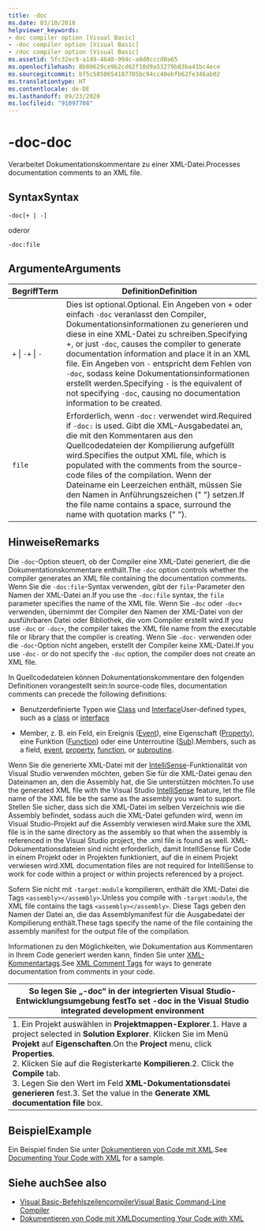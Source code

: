 ```yaml
---
title: -doc
ms.date: 03/10/2018
helpviewer_keywords:
- doc compiler option [Visual Basic]
- -doc compiler option [Visual Basic]
- /doc compiler option [Visual Basic]
ms.assetid: 5fc32ec9-a149-4648-994c-a8d0cccd0a65
ms.openlocfilehash: 8b80629ce9b2cd62f10d9a53279b83ba41bc4ece
ms.sourcegitcommit: bf5c5850654187705bc94cc40ebfb62fe346ab02
ms.translationtype: HT
ms.contentlocale: de-DE
ms.lasthandoff: 09/23/2020
ms.locfileid: "91097708"
---
```

# <a name="-doc"></a><span data-ttu-id="98e5a-102">-doc</span><span class="sxs-lookup"><span data-stu-id="98e5a-102">-doc</span></span>

<span data-ttu-id="98e5a-103">Verarbeitet Dokumentationskommentare zu einer XML-Datei.</span><span class="sxs-lookup"><span data-stu-id="98e5a-103">Processes documentation comments to an XML file.</span></span>  
  
## <a name="syntax"></a><span data-ttu-id="98e5a-104">Syntax</span><span class="sxs-lookup"><span data-stu-id="98e5a-104">Syntax</span></span>  
  
```console  
-doc[+ | -]  
```

<span data-ttu-id="98e5a-105">oder</span><span class="sxs-lookup"><span data-stu-id="98e5a-105">or</span></span>  

```console
-doc:file  
```  
  
## <a name="arguments"></a><span data-ttu-id="98e5a-106">Argumente</span><span class="sxs-lookup"><span data-stu-id="98e5a-106">Arguments</span></span>  
  
|<span data-ttu-id="98e5a-107">Begriff</span><span class="sxs-lookup"><span data-stu-id="98e5a-107">Term</span></span>|<span data-ttu-id="98e5a-108">Definition</span><span class="sxs-lookup"><span data-stu-id="98e5a-108">Definition</span></span>|  
|---|---|  
|<span data-ttu-id="98e5a-109">`+` &#124; `-`</span><span class="sxs-lookup"><span data-stu-id="98e5a-109">`+` &#124; `-`</span></span>|<span data-ttu-id="98e5a-110">Dies ist optional.</span><span class="sxs-lookup"><span data-stu-id="98e5a-110">Optional.</span></span> <span data-ttu-id="98e5a-111">Ein Angeben von + oder einfach `-doc` veranlasst den Compiler, Dokumentationsinformationen zu generieren und diese in eine XML-Datei zu schreiben.</span><span class="sxs-lookup"><span data-stu-id="98e5a-111">Specifying +, or just `-doc`, causes the compiler to generate documentation information and place it in an XML file.</span></span> <span data-ttu-id="98e5a-112">Ein Angeben von `-` entspricht dem Fehlen von `-doc`, sodass keine Dokumentationsinformationen erstellt werden.</span><span class="sxs-lookup"><span data-stu-id="98e5a-112">Specifying `-` is the equivalent of not specifying `-doc`, causing no documentation information to be created.</span></span>|  
|`file`|<span data-ttu-id="98e5a-113">Erforderlich, wenn `-doc:` verwendet wird.</span><span class="sxs-lookup"><span data-stu-id="98e5a-113">Required if `-doc:` is used.</span></span> <span data-ttu-id="98e5a-114">Gibt die XML-Ausgabedatei an, die mit den Kommentaren aus den Quellcodedateien der Kompilierung aufgefüllt wird.</span><span class="sxs-lookup"><span data-stu-id="98e5a-114">Specifies the output XML file, which is populated with the comments from the source-code files of the compilation.</span></span> <span data-ttu-id="98e5a-115">Wenn der Dateiname ein Leerzeichen enthält, müssen Sie den Namen in Anführungszeichen (" ") setzen.</span><span class="sxs-lookup"><span data-stu-id="98e5a-115">If the file name contains a space, surround the name with quotation marks (" ").</span></span>|  
  
## <a name="remarks"></a><span data-ttu-id="98e5a-116">Hinweise</span><span class="sxs-lookup"><span data-stu-id="98e5a-116">Remarks</span></span>  

 <span data-ttu-id="98e5a-117">Die `-doc`-Option steuert, ob der Compiler eine XML-Datei generiert, die die Dokumentationskommentare enthält.</span><span class="sxs-lookup"><span data-stu-id="98e5a-117">The `-doc` option controls whether the compiler generates an XML file containing the documentation comments.</span></span> <span data-ttu-id="98e5a-118">Wenn Sie die `-doc:file`-Syntax verwenden, gibt der `file`-Parameter den Namen der XML-Datei an.</span><span class="sxs-lookup"><span data-stu-id="98e5a-118">If you use the `-doc:file` syntax, the `file` parameter specifies the name of the XML file.</span></span> <span data-ttu-id="98e5a-119">Wenn Sie `-doc` oder `-doc+` verwenden, übernimmt der Compiler den Namen der XML-Datei von der ausführbaren Datei oder Bibliothek, die vom Compiler erstellt wird.</span><span class="sxs-lookup"><span data-stu-id="98e5a-119">If you use `-doc` or `-doc+`, the compiler takes the XML file name from the executable file or library that the compiler is creating.</span></span> <span data-ttu-id="98e5a-120">Wenn Sie `-doc-` verwenden oder die `-doc`-Option nicht angeben, erstellt der Compiler keine XML-Datei.</span><span class="sxs-lookup"><span data-stu-id="98e5a-120">If you use `-doc-` or do not specify the `-doc` option, the compiler does not create an XML file.</span></span>  
  
 <span data-ttu-id="98e5a-121">In Quellcodedateien können Dokumentationskommentare den folgenden Definitionen vorangestellt sein:</span><span class="sxs-lookup"><span data-stu-id="98e5a-121">In source-code files, documentation comments can precede the following definitions:</span></span>  
  
- <span data-ttu-id="98e5a-122">Benutzerdefinierte Typen wie [Class](../../language-reference/statements/class-statement.md) und [Interface](../../language-reference/statements/interface-statement.md)</span><span class="sxs-lookup"><span data-stu-id="98e5a-122">User-defined types, such as a [class](../../language-reference/statements/class-statement.md) or [interface](../../language-reference/statements/interface-statement.md)</span></span>  
  
- <span data-ttu-id="98e5a-123">Member, z. B. ein Feld, ein Ereignis ([Event](../../language-reference/statements/event-statement.md)), eine Eigenschaft ([Property](../../language-reference/statements/property-statement.md)), eine Funktion ([Function](../../language-reference/statements/function-statement.md)) oder eine Unterroutine ([Sub](../../language-reference/statements/sub-statement.md)).</span><span class="sxs-lookup"><span data-stu-id="98e5a-123">Members, such as a field, [event](../../language-reference/statements/event-statement.md), [property](../../language-reference/statements/property-statement.md), [function](../../language-reference/statements/function-statement.md), or [subroutine](../../language-reference/statements/sub-statement.md).</span></span>  
  
 <span data-ttu-id="98e5a-124">Wenn Sie die generierte XML-Datei mit der [IntelliSense](/visualstudio/ide/using-intellisense)-Funktionalität von Visual Studio verwenden möchten, geben Sie für die XML-Datei genau den Dateinamen an, den die Assembly hat, die Sie unterstützen möchten.</span><span class="sxs-lookup"><span data-stu-id="98e5a-124">To use the generated XML file with the Visual Studio [IntelliSense](/visualstudio/ide/using-intellisense) feature, let the file name of the XML file be the same as the assembly you want to support.</span></span> <span data-ttu-id="98e5a-125">Stellen Sie sicher, dass sich die XML-Datei im selben Verzeichnis wie die Assembly befindet, sodass auch die XML-Datei gefunden wird, wenn im Visual Studio-Projekt auf die Assembly verwiesen wird.</span><span class="sxs-lookup"><span data-stu-id="98e5a-125">Make sure the XML file is in the same directory as the assembly so that when the assembly is referenced in the Visual Studio project, the .xml file is found as well.</span></span> <span data-ttu-id="98e5a-126">XML-Dokumentationsdateien sind nicht erforderlich, damit IntelliSense für Code in einem Projekt oder in Projekten funktioniert, auf die in einem Projekt verwiesen wird.</span><span class="sxs-lookup"><span data-stu-id="98e5a-126">XML documentation files are not required for IntelliSense to work for code within a project or within projects referenced by a project.</span></span>  
  
 <span data-ttu-id="98e5a-127">Sofern Sie nicht mit `-target:module` kompilieren, enthält die XML-Datei die Tags `<assembly></assembly>`.</span><span class="sxs-lookup"><span data-stu-id="98e5a-127">Unless you compile with `-target:module`, the XML file contains the tags `<assembly></assembly>`.</span></span> <span data-ttu-id="98e5a-128">Diese Tags geben den Namen der Datei an, die das Assemblymanifest für die Ausgabedatei der Kompilierung enthält.</span><span class="sxs-lookup"><span data-stu-id="98e5a-128">These tags specify the name of the file containing the assembly manifest for the output file of the compilation.</span></span>  
  
 <span data-ttu-id="98e5a-129">Informationen zu den Möglichkeiten, wie Dokumentation aus Kommentaren in Ihrem Code generiert werden kann, finden Sie unter [XML-Kommentartags](../../language-reference/xmldoc/index.md).</span><span class="sxs-lookup"><span data-stu-id="98e5a-129">See [XML Comment Tags](../../language-reference/xmldoc/index.md) for ways to generate documentation from comments in your code.</span></span>  
  
|<span data-ttu-id="98e5a-130">So legen Sie „-doc“ in der integrierten Visual Studio-Entwicklungsumgebung fest</span><span class="sxs-lookup"><span data-stu-id="98e5a-130">To set -doc in the Visual Studio integrated development environment</span></span>|  
|---|  
|<span data-ttu-id="98e5a-131">1.  Ein Projekt auswählen in **Projektmappen-Explorer**.</span><span class="sxs-lookup"><span data-stu-id="98e5a-131">1.  Have a project selected in **Solution Explorer**.</span></span> <span data-ttu-id="98e5a-132">Klicken Sie im Menü **Projekt** auf **Eigenschaften**.</span><span class="sxs-lookup"><span data-stu-id="98e5a-132">On the **Project** menu, click **Properties**.</span></span> <br /><span data-ttu-id="98e5a-133">2.  Klicken Sie auf die Registerkarte **Kompilieren**.</span><span class="sxs-lookup"><span data-stu-id="98e5a-133">2.  Click the **Compile** tab.</span></span><br /><span data-ttu-id="98e5a-134">3.  Legen Sie den Wert im Feld **XML-Dokumentationsdatei generieren** fest.</span><span class="sxs-lookup"><span data-stu-id="98e5a-134">3.  Set the value in the **Generate XML documentation file** box.</span></span>|  
  
## <a name="example"></a><span data-ttu-id="98e5a-135">Beispiel</span><span class="sxs-lookup"><span data-stu-id="98e5a-135">Example</span></span>  

 <span data-ttu-id="98e5a-136">Ein Beispiel finden Sie unter [Dokumentieren von Code mit XML](../../programming-guide/program-structure/documenting-your-code-with-xml.md).</span><span class="sxs-lookup"><span data-stu-id="98e5a-136">See [Documenting Your Code with XML](../../programming-guide/program-structure/documenting-your-code-with-xml.md) for a sample.</span></span>  
  
## <a name="see-also"></a><span data-ttu-id="98e5a-137">Siehe auch</span><span class="sxs-lookup"><span data-stu-id="98e5a-137">See also</span></span>

- [<span data-ttu-id="98e5a-138">Visual Basic-Befehlszeilencompiler</span><span class="sxs-lookup"><span data-stu-id="98e5a-138">Visual Basic Command-Line Compiler</span></span>](index.md)
- [<span data-ttu-id="98e5a-139">Dokumentieren von Code mit XML</span><span class="sxs-lookup"><span data-stu-id="98e5a-139">Documenting Your Code with XML</span></span>](../../programming-guide/program-structure/documenting-your-code-with-xml.md)
